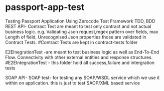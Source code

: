 # passport-app-test
Testing Passport Application Using Zerocode Test Framework TDD, BDD
REST API-
Contract Test are meant to test only contract and not actual business logic. 
e.g. Validating Json request,regex pattern over fields, max Length of field, Unrecognised Json properties those are validated in Contract Tests.
#Contract Tests are kept in contract-tests folder

E2EInegrationTest -are meant to test business logic as well as End-To-End Flow. Connectivity with other external entities and response structures.
#E2EIntegrationTest - this folder hold  all success,failure and intergration tests

SOAP API-
SOAP test- for testing any SOAP/WSDL service which we use it within on application. this is just to test SAOP/XML based service
